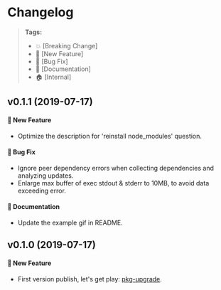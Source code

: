 # Changelog

> **Tags:**
> - :boom:   [Breaking Change]
> - :rocket: [New Feature]
> - :bug:    [Bug Fix]
> - :memo:   [Documentation]
> - :house:  [Internal]

## v0.1.1 (2019-07-17)

#### :rocket: New Feature

- Optimize the description for 'reinstall node_modules' question.

#### :bug: Bug Fix

- Ignore peer dependency errors when collecting dependencies and analyzing updates.
- Enlarge max buffer of exec stdout & stderr to 10MB, to avoid data exceeding error.

#### :memo: Documentation

- Update the example gif in README.

## v0.1.0 (2019-07-17)

#### :rocket: New Feature

- First version publish, let's get play: [pkg-upgrade](https://www.npmjs.com/package/pkg-upgrade).
